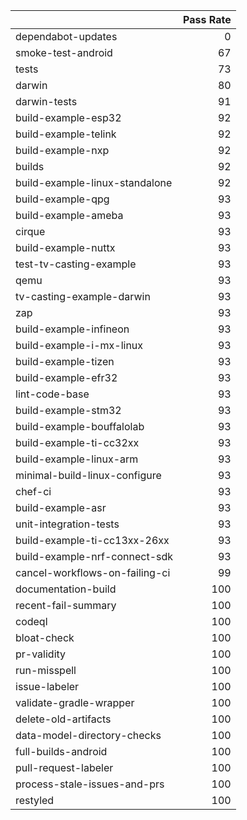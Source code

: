 |                                |   Pass Rate |
|:-------------------------------|------------:|
| dependabot-updates             |           0 |
| smoke-test-android             |          67 |
| tests                          |          73 |
| darwin                         |          80 |
| darwin-tests                   |          91 |
| build-example-esp32            |          92 |
| build-example-telink           |          92 |
| build-example-nxp              |          92 |
| builds                         |          92 |
| build-example-linux-standalone |          92 |
| build-example-qpg              |          93 |
| build-example-ameba            |          93 |
| cirque                         |          93 |
| build-example-nuttx            |          93 |
| test-tv-casting-example        |          93 |
| qemu                           |          93 |
| tv-casting-example-darwin      |          93 |
| zap                            |          93 |
| build-example-infineon         |          93 |
| build-example-i-mx-linux       |          93 |
| build-example-tizen            |          93 |
| build-example-efr32            |          93 |
| lint-code-base                 |          93 |
| build-example-stm32            |          93 |
| build-example-bouffalolab      |          93 |
| build-example-ti-cc32xx        |          93 |
| build-example-linux-arm        |          93 |
| minimal-build-linux-configure  |          93 |
| chef-ci                        |          93 |
| build-example-asr              |          93 |
| unit-integration-tests         |          93 |
| build-example-ti-cc13xx-26xx   |          93 |
| build-example-nrf-connect-sdk  |          93 |
| cancel-workflows-on-failing-ci |          99 |
| documentation-build            |         100 |
| recent-fail-summary            |         100 |
| codeql                         |         100 |
| bloat-check                    |         100 |
| pr-validity                    |         100 |
| run-misspell                   |         100 |
| issue-labeler                  |         100 |
| validate-gradle-wrapper        |         100 |
| delete-old-artifacts           |         100 |
| data-model-directory-checks    |         100 |
| full-builds-android            |         100 |
| pull-request-labeler           |         100 |
| process-stale-issues-and-prs   |         100 |
| restyled                       |         100 |